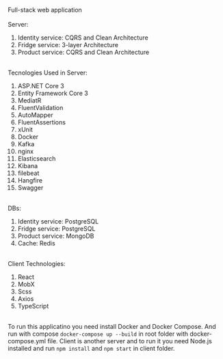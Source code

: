 Full-stack web application
<br>
<br>
Server:
1. Identity service: CQRS and Clean Architecture
2. Fridge service: 3-layer Architecture
3. Product service: CQRS and Clean Architecture

<br>
Tecnologies Used in Server:

1. ASP.NET Core 3
2. Entity Framework Core 3
3. MediatR
4. FluentValidation
5. AutoMapper
6. FluentAssertions
7. xUnit
8. Docker
9. Kafka 
10. nginx
11. Elasticsearch
12. Kibana
13. filebeat
14. Hangfire
15. Swagger

<br>
DBs:

1. Identity service: PostgreSQL
2. Fridge service: PostgreSQL
3. Product service: MongoDB
4. Cache: Redis

<br>
Client Technologies:

1. React
2. MobX
3. Scss
4. Axios
5. TypeScript

<br>
To run this applicatino you need install Docker and Docker Compose. And run with compose <code>docker-compose up --build</code> in root folder with docker-compose.yml file.
Client is another server and to run it you need Node.js installed and run <code>npm install</code> and <code>npm start</code> in client folder.
